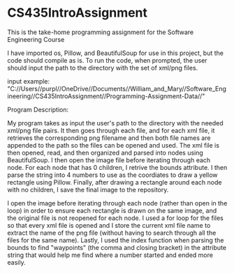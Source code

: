 # CS435IntroAssignment

This is the take-home programming assignment for the Software Engineering Course

I have imported os, Pillow, and BeautifulSoup for use in this project, but the code should compile as is. To run the code, when prompted, the user should input the path to the directory with the set of xml/png files.

input example:
"C://Users//purpl//OneDrive//Documents//William_and_Mary//Software_Engineering//CS435IntroAssignment//Programming-Assignment-Data//"

Program Description:

My program takes as input the user's path to the directory with the needed xml/png file pairs. It then goes through each file, and for each xml file, it retrieves the corresponding png filename and then both file names are appended to the path so the files can be opened and used. The xml file is then opened, read, and then organized and parsed into nodes using BeautifulSoup. I then open the image file before iterating through each node. For each node that has 0 children, I retrive the bounds attribute. I then parse the string into 4 numbers to use as the coordiates to draw a yellow rectangle using Pillow. Finally, after drawing a rectangle around each node with no children, I save the final image to the repository.

I open the image before iterating through each node (rather than open in the loop) in order to ensure each rectangle is drawn on the same image, and the original file is not reopened for each node. I used a for loop for the files so that every xml file is opened and I store the current xml file name to extract the name of the png file (without having to search through all the files for the same name). Lastly, I used the index function when parsing the bounds to find "waypoints" (the comma and closing bracket) in the attribute string that would help me find where a number started and ended more easily.
